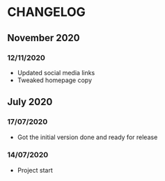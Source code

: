 # CHANGELOG

## November 2020

### 12/11/2020

- Updated social media links
- Tweaked homepage copy

## July 2020

### 17/07/2020

- Got the initial version done and ready for release

### 14/07/2020

- Project start